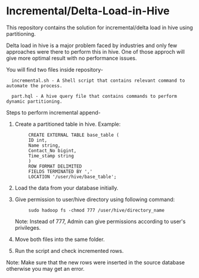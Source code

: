 # Incremental/Delta-Load-in-Hive
This repository contains the solution for incremental/delta load in hive using partitioning.

Delta load in hive is a major problem faced by industries and only few approaches were there to perform this in hive.
One of those approch will give more optimal result with no performance issues.

You will find two files inside repository- 

      incremental.sh - A Shell script that contains relevant command to automate the process.
  
      part.hql - A hive query file that contains commands to perform dynamic partitioning.
      
Steps to perform incremental append-
1. Create a partitioned table in hive.
            Example:
            
            CREATE EXTERNAL TABLE base_table (
            ID int, 
            Name string,
            Contact_No bigint,
            Time_stamp string
            )
            ROW FORMAT DELIMITED
            FIELDS TERMINATED BY ','
            LOCATION '/user/hive/base_table';

2. Load the data from your database initially.
3. Give permission to user/hive directory using following command:
      
            sudo hadoop fs -chmod 777 /user/hive/directory_name
      
      Note: Instead of 777, Admin can give permissions according to user's privileges.
4. Move both files into the same folder.
5. Run the script and check incremented rows.

Note: Make sure that the new rows were inserted in the source database otherwise you may get an error.      
